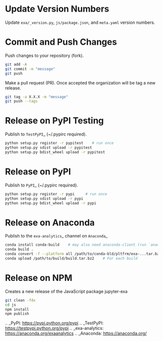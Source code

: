 # Update Version Numbers
Update `exa/_version.py`, `js/package.json`, and `meta.yaml` version numbers.


# Commit and Push Changes
Push changes to your repository (fork).
```bash
git add -A
git commit -m "message"
git push
```
Make a pull request (PR). Once accepted the organization will be tag a new release.
```bash
git tag -a X.X.X -m "message"
git push --tags
```


# Release on PyPI Testing
Publish to `TestPyPI`_ (~/.pypirc required).
```bash
python setup.py register -r pypitest    # run once
python setup.py sdist upload -r pypitest
python setup.py bdist_wheel upload -r pypitest
```


# Release on PyPI
Publish to `PyPI`_ (~/.pypirc required).
```bash
python setup.py register -r pypi     # run once
python setup.py sdist upload -r pypi
python setup.py bdist_wheel upload -r pypi
```


# Release on Anaconda
Publish to the `exa-analytics`_ channel on  `Anaconda`_
```bash
conda install conda-build    # may also need anaconda-client (run `anaconda login` in shell)
conda build .
conda convert -f --platform all /path/to/conda-bld/pltfrm/exa-...tar.bz2 -o /path/to/outputdir/
conda upload /path/to/build/build.tar.bz2    # For each build
```


# Release on NPM
Creates a new release of the JavaScript package jupyter-exa

```bash
git clean -fdx
cd js
npm install
npm publish
```

.. _PyPI: https://pypi.python.org/pypi
.. _TestPyPI: https://testpypi.python.org/pypi
.. _exa-analytics: https://anaconda.org/exaanalytics
.. _Anaconda: https://anaconda.org/

